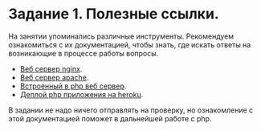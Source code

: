 # Задание 1. Полезные ссылки.

На занятии упоминались различные инструменты. Рекомендуем ознакомиться с их документацией, 
чтобы знать, где искать ответы на возникающие в процессе работы вопросы. 

* [Веб сервер nginx](https://nginx.org/ru/). 
* [Веб сервер apache](https://httpd.apache.org/).
* [Встроенный в php веб сервер](https://www.php.net/manual/ru/features.commandline.webserver.php).
* [Деплой php приложения на heroku](https://devcenter.heroku.com/articles/getting-started-with-php).

В задании не надо ничего отправлять на проверку, но ознакомление с этой документацией поможет в дальнейшей работе с php.
